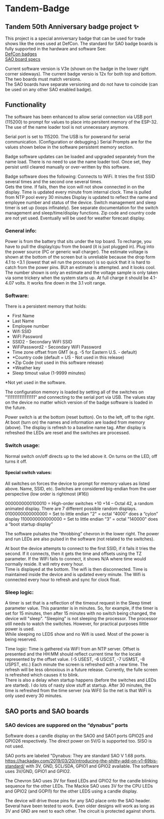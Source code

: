 
# Tandem-Badge
## Tandem 50th Anniversary badge project ✨

This project is a special anniversary badge that can be used for trade shows like the ones used at DefCon.  The standard for SAO badge boards is fully supported in the hardware and software
See:   
[DefCon badges](https://defcon.org/html/links/dc-badge.html)  
[SAO board specs](https://hackaday.io/project/175182-simple-add-ons-sao)

Current software version is V3e (shown on the badge in the lower right corner sideways).   The current badge versio is 12x for both top and bottom. The two boards must match versions.  
The SAO boards have separate versioning and do not have to coincide (can be used on any other SAO enabled badge). 
## Functionality
The software has been enhanced to allow serial connection via USB port (115200) to prompt for values to place into persitent memory of the ESP-32. The use of the name loader tool is not unnecessary anymore.

Serial port is set to 115200. The USB is for powerand for serial communication. (Configuration or debugging.) Serial Prompts are for the values shown below in the software persistent memory section. 

Badge software updates can be loaded and upgraded separately from the name load.  There is no need to use the name loader tool. Once set, they persist until cleared manually or over-written by this software. 

Badge software does the following:
Connects to WiFi. It tries the first SSID several times and the second one several times.  
Gets the time.   If fails, then the icon will not show connected in on the display. Time is updated every minute from internal clock.
Time is pulled from NTP pool every 30 minutes
Display is updated to reflect the name and employee number and status of the device. 
Switch management and sleep timer is set up (loops infinately).
See separate documentation for the switch management and sleep/time/display functions. 
Zip code and country code are not yet used. Eventually will be used for weather forecast display. 

### General info:
Power is from the battery that sits under the top board. 
To recharge, you have to pull the display/cpu from the board (it is just plugged in).    Plug into the power source (PC or generic wall charger).  The estimate voltage is shown at the bottom of the screen but is unreliable because the drop form 4.1 to <3.1 (lowest that wil run the processor) is so quick that it is hard to catch from the power pins. BUt an estimate is attempted. and it looks cool. The number shown is only an estimate and the voltage sample is only taken via some trickery when the system starts up. At full charge it should be 4.1-4.07 volts.  It works fine down in the 3.1 volt range. 

### Software:

There is a persistent memory that holds:
- First Name
- Last Name
- Employee number
- Wifi SSID
- WiFI Password
- SSID2 - Secondary WiFI SSID
- WiFiPassword2 - Secondary WiFI Password
- Time zone offset from GMT (e.g. -5 for Eastern U.S. - default)
- *Country code (default = US - Not used in this release) 
- *Zip Code (not used in this software release)
- *Weather key 
- Sleep timout value (1-9999 minutes)
    
*Not yet used in the software. 

The configuration memory is loaded by setting all of the switches on "1111111111111111" and connecting to the serial port via USB.  The values stay on the device no matter which version of the badge software is loaded in the future. 

Power switch is at the bottom (reset button).   On to the left, off to the right. 
At boot (turn on) the names and information are loaded from memory (above). 
The display is refresh to a baseline name tag. 
After display is refreshed the LEDs are reset and the switches are processed. 

### Switch usage: 
Normal switch on/off directs up to the led above it. On turns on the LED, off turns it off. 

#### Special switch values:

All switches on forces the device to prompt for memory values as listed above. Name, SSID, etc. 
Switches are considered big-endian from the user perspective (low order is rightmost (#16))

0000000000100010 = High-order switches +10 +14 – Octal 42, a random animated display.  There are 7 different possible random displays. 
0100000000000000 = Set to little endian "2" = octal “4000"    does a “cylon”  display 
1100000000000000 = Set to little endian “3” = octal "140000"  does a “boot startup display”


The software pulsates the “throbbing” chevron in the lower right.   The power and run LEDs are also pulsed in the software (not related to the switches).

At boot the device attempts to connect to the first SSID, if it fails it tries the second.  If it connects, then it gets the time and offsets using the TZ parameter.  If the WIFi fails to connect, it shows N/A where time would normally reside. It will retry every hour.  
Time is displayed at the bottom. The wifi is then disconnected.  Time is maintained inside the device and is updated every minute. The Wifi is connected every hour to refresh and sync for clock float. 

### Sleep logic: 
A timer is set that is a reflection of the timeout request in the Sleep timet parameter value. This paramter is in minutes. 
So, for example, if the timer is set for 15 minutes, then after 15 minutes with no switch being changed, the device will "sleep".
"Sleeping" is not sleeping the processor. The processor still needs to watch the switches. However, for practical purposes llittle power is used.  
While sleeping no LEDS show and no Wifi is used. Most of the power is being reserved.

Time logic:
Time is gathered via WiFI from an NTP server. Offset is presented and the HH:MM should reflect current time for the locale represented by the offset value. (-5 USEST, -6 USCST, -7 USMST, -8 USPST, etc.) 
Each minute the screen is refreshed with a new time. The refresh will be less obnoxious in a future release. Currently, the fulle screen is refreshed which causes it to blink.  
There is also a delay when startup happens (before the switches and LEDs are started). I do lots of nasty slow stuff at startup. 
After 30 minutes, the time is refreshed from the time server (via WiFI) So the net is that WiFi is only used every 30 minutes. 

## SAO ports and SAO boards
### SAO devices are suppored on the “dynabus” ports
Software does a candle display on the SAO0 and SAO1 ports GPIO25 and GPIO26 respectively.    The direct power on 5V/G is supported too.   SISO is not used. 

SAO ports are labeled "Dynabus: They are standard SAO V 1.68 ports. https://hackaday.com/2019/03/20/introducing-the-shitty-add-on-v1-69bis-standard/
with 3V, GND, SCL/SDA, GPIO1 and GPIO2 available.    The software uses 3V/GND, GPIO1 and GPIO2.  

The Chevron SAO uses 3V for fixed LEDs and GPIO2 for the candle blinking sequence for the other LEDs. 
The Mackie SAO uses 3V for the CPU LEDs and GPIO2 (and GOPI1) for the other LEDS using a candle display. 

The device will drive those pins for any SAO place onto the SAO header. Several have been tested to work. Even older designs will work as long as 3V and GND are next to each other. The circuit is protected against shorts.  

